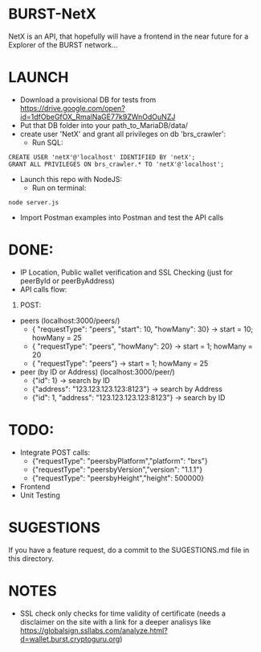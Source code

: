 # BURST-NetX
NetX is an API, that hopefully will have a frontend in the near future for a Explorer of the BURST network...

# LAUNCH
- Download a provisional DB for tests from https://drive.google.com/open?id=1dfObeGfOX_RmalNaGE77k9ZWnOdOuNZJ
- Put that DB folder into your path_to_MariaDB/data/
- create user 'NetX' and grant all privileges on db 'brs_crawler':
  - Run SQL:
```
CREATE USER 'netX'@'localhost' IDENTIFIED BY 'netX';
GRANT ALL PRIVILEGES ON brs_crawler.* TO 'netX'@'localhost';
```
- Launch this repo with NodeJS:
  - Run on terminal:
```
node server.js
```
- Import Postman examples into Postman and test the API calls

# DONE:
- IP Location, Public wallet verification and SSL Checking (just for peerById or peerByAddress)
- API calls flow:
1. POST:
* peers (localhost:3000/peers/)
  - {	"requestType": "peers",	"start": 10,	"howMany": 30}  -> start = 10; howMany = 25
  - {	"requestType": "peers",	"howMany": 20}                -> start = 1; howMany = 20
  - {	"requestType": "peers"}                               -> start = 1; howMany = 25
* peer (by ID or Address) (localhost:3000/peer/)
  - {"id": 1}                                               -> search by ID
  - {"address": "123.123.123.123:8123"}                     -> search by Address
  - {"id": 1, "address": "123.123.123.123:8123"}            -> search by ID

# TODO:
- Integrate POST calls:
  - {"requestType": "peersbyPlatform","platform": "brs"}
  - {"requestType": "peersbyVersion","version": "1.1.1"}
  - {"requestType": "peersbyHeight","height": 500000}
- Frontend
- Unit Testing

# SUGESTIONS
If you have a feature request, do a commit to the SUGESTIONS.md file in this directory.

# NOTES
- SSL check only checks for time validity of certificate (needs a disclaimer on the site with a link for a deeper analisys like https://globalsign.ssllabs.com/analyze.html?d=wallet.burst.cryptoguru.org)
